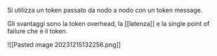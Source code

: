 Si utilizza un token passato da nodo a nodo con un token message.

Gli svantaggi sono la token overhead, la [[latenza]] e la single point of failure che è il token.

![[Pasted image 20231215132256.png]]